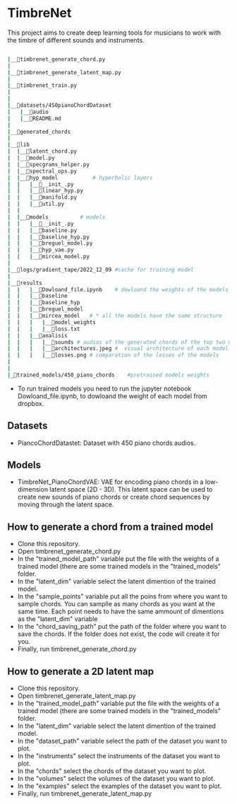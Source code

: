 # TimbreNet

This project aims to create deep learning tools for musicians to work with the timbre of different sounds and instruments.

```bash

|__📜timbrenet_generate_chord.py
|
|__📜timbrenet_generate_latent_map.py
|
|__📜timbrenet_train.py
|
|
|__📂datasets/450pianoChordDataset
|   |__📂audio
|   |__📜README.md
|
|__📂generated_chords
|
|__📂lib
|  |__📜latent_chord.py
|  |__📜model.py
|  |__📜specgrams_helper.py
|  |__📜spectral_ops.py
|  |__📂hyp_model           # hyperbolic layers
|  |   |__📜__init_.py
|  |   |__📜linear_hyp.py
|  |   |__📜manifold.py
|  |   |__📜util.py
|  |
|  |__📂models          # models
|  |   |__📜__init_.py
|  |   |__📜baseline.py
|  |   |__📜baseline_hyp.py
|  |   |__📜breguel_model.py
|  |   |__📜hyp_vae.py
|  |   |__📜mircea_model.py
|
|__📂logs/gradient_tape/2022_12_09 #cache for training model
|
|__📂results
|  |   |__📜Dowloand_file.ipynb    # dowloand the weights of the models
|  |   |__📂baseline
|  |   |__📂baseline_hyp
|  |   |__📂breguel_model
|  |   |__📂mircea_model   # * all the models have the same structure
|  |   |   |__📂model_weights
|  |   |   |__📜loss.txt
|  |   |__📂analisis
|  |   |   |__📂sounds # audios of the generated chords of the top two models
|  |   |   |__📜architectures.jpeg #  visual architecture of each model
|  |   |   |__📜losses.png # comparation of the losses of the models
|
|
|_📂trained_models/450_piano_chords    #pretrained models weights
```

- To run trained models you need to run the jupyter notebook Dowloand_file.ipynb, to dowloand the weight of each model from dropbox.

## Datasets

- PiancoChordDatastet: Dataset with 450 piano chords audios.

## Models

- TimbreNet_PianoChordVAE: VAE for encoding piano chords in a low-dimension latent space (2D - 3D). This latent space can be used to create new sounds of piano chords or create chord sequences by moving through the latent space.

## How to generate a chord from a trained model

- Clone this repository.
- Open timbrenet_generate_chord.py
- In the "trained_model_path" variable put the file with the weights of a trained model (there are some trained models in the "trained_models" folder.
- In the "latent_dim" variable select the latent dimention of the trained model.
- In the "sample_points" variable put all the poins from where you want to sample chords. You can samplle as many chords as you want at the same time. Each point needs to have the same ammount of dimentions as the "latent_dim" variable
- In the "chord_saving_path" put the path of the folder where you want to save the chords. If the folder does not exist, the code will create it for you.
- Finally, run timbrenet_generate_chord.py

## How to generate a 2D latent map

- Clone this repository.
- Open timbrenet_generate_latent_map.py
- In the "trained_model_path" variable put the file with the weights of a trained model (there are some trained models in the "trained_models" folder.
- In the "latent_dim" variable select the latent dimention of the trained model.
- In the "dataset_path" variable select the path of the dataset you want to plot.
- In the "instruments" select the instruments of the dataset you want to plot.
- In the "chords" select the chords of the dataset you want to plot.
- In the "volumes" select the volumes of the dataset you want to plot.
- In the "examples" select the examples of the dataset you want to plot.
- Finally, run timbrenet_generate_latent_map.py
